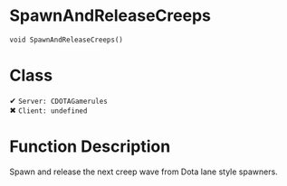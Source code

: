 # SpawnAndReleaseCreeps
```
void SpawnAndReleaseCreeps()
```
# Class
✔ `Server: CDOTAGamerules`  
✖ `Client: undefined`  

# Function Description
Spawn and release the next creep wave from Dota lane style spawners.
